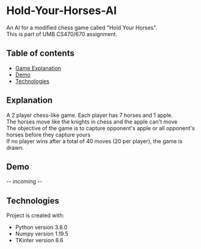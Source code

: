 # Hold-Your-Horses-AI
An AI for a modified chess game called "Hold Your Horses". <br/>
This is part of UMB CS470/670 assignment.

## Table of contents
* [Game Explanation](#GameExplanation)
* [Demo](#demo)
* [Technologies](#Technologies)

## Explanation
A 2 player chess-like game. Each player has 7 horses and 1 apple.<br/>
The horses move like the knights in chess and the apple can't move <br/>
The objective of the game is to capture opponent's apple or all opponent's horses before they capture yours <br/>
If no player wins after a total of 40 moves (20 per player), the game is drawn.

## Demo
-- incoming --

## Technologies
Project is created with:
* Python version 3.8.0
* Numpy version 1.19.5
* TKinter version 8.6

